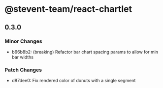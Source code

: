 # @stevent-team/react-chartlet

## 0.3.0

### Minor Changes

- b66b8b2: (breaking) Refactor bar chart spacing params to allow for min bar widths

### Patch Changes

- d87dee0: Fix rendered color of donuts with a single segment
